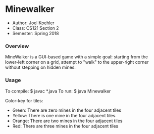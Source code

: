 # Minewalker
* Author: Joel Koehler
* Class: CS121 Section 2
* Semester: Spring 2018

### Overview

MineWalker is a GUI-based game with a simple goal: starting from the lower-left corner on a grid, attempt to "walk" to the 
upper-right corner without stepping on hidden mines.


### Usage

To compile: 
$ javac *.java
To run: 
$ java Minewalker

Color-key for tiles:
* Green: There are zero mines in the four adjacent tiles
* Yellow: There is one mine in the four adjacent tiles
* Orange: There are two mines in the four adjacent tiles
* Red: There are three mines in the four adjacent tiles
